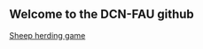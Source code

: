 ## Welcome to the DCN-FAU github

[Sheep herding game](https://github.com/danielveldman/sheep_herding_game.git)
